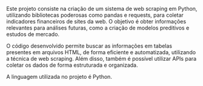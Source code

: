 Este projeto consiste na criação de um sistema de web scraping em Python, utilizando bibliotecas poderosas como pandas e requests, para coletar indicadores financeiros de sites da web. O objetivo é obter informações relevantes para análises futuras, como a criação de modelos preditivos e estudos de mercado.

O código desenvolvido permite buscar as informações em tabelas presentes em arquivos HTML, de forma eficiente e automatizada, utilizando a técnica de web scraping. Além disso, também é possível utilizar APIs para coletar os dados de forma estruturada e organizada.

A linguagem utilizada no projeto é Python.

